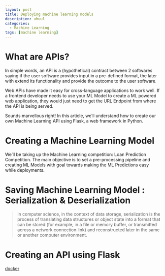 ```yaml
---
layout: post
title: Deploying machine learning models
description: uhuul
categories: 
  - Machine Learning
tags: [machine learning]
---
```


# What are APIs?
In simple words, an API is a (hypothetical) contract between 2 softwares saying if the user software provides input in a pre-defined format, the later with extend its functionality and provide the outcome to the user software.

Web APIs have made it easy for cross-language applications to work well. If a frontend developer needs to use your ML Model to create a ML powered web application, they would just need to get the URL Endpoint from where the API is being served.

Sounds marvellous right! In this article, we’ll understand how to create our own Machine Learning API using Flask, a web framework in Python.

# Creating a Machine Learning Model

We’ll be taking up the Machine Learning competition: Loan Prediction Competition. The main objective is to set a pre-processing pipeline and creating ML Models with goal towards making the ML Predictions easy while deployments.


# Saving Machine Learning Model : Serialization & Deserialization

> In computer science, in the context of data storage, serialization is the process of translating data structures or object state into a format that can be stored (for example, in a file or memory buffer, or transmitted across a network connection link) and reconstructed later in the same or another computer environment.

# Creating an API using Flask

[docker](https://www.analyticsvidhya.com/blog/2017/11/reproducible-data-science-docker-for-data-science/)